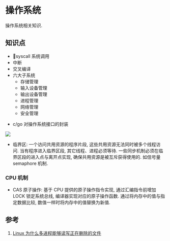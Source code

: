 # 操作系统
操作系统相关知识.
## 知识点
+ syscall 系统调用
+ 中断
+ 交叉编译
+ 六大子系统
    - 存储管理
    - 输入设备管理
    - 输出设备管理
    - 进程管理
    - 网络管理
    - 安全管理
- c/go 对操作系统接口的封装
<img src="img/system_go.png">    

- 临界区: 一个访问共用资源的程序片段, 这些共用资源无法同时被多个线程访问. 当有程序进入临界区段, 其它线程、进程必须等待. 一些同步机制必须在临界区段的进入点与离开点实现, 确保共用资源是被互斥获得使用的. 如信号量 semaphore 机制.

### CPU 机制
- CAS 原子操作: 基于 CPU 提供的原子操作指令实现, 通过汇编指令前增加 LOCK 锁定系统总线, 编译器实现对应的原子操作函数. 通过将内存中的值与指定数据比较, 数值一样时将内存中的值替换为新值.

## 参考
1. [Linux 为什么多进程能够读写正在删除的文件](https://blog.csdn.net/weiwangchao_/article/details/94578327)